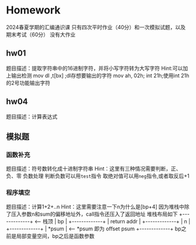 # Homework

2024春夏学期的汇编通识课
只有四次平时作业（40分）和一次模拟试题，以及期末考试（60分）
没有大作业
## hw01
题目描述：提取字符串中的16进制字符，并将小写字符转为大写字符
Hint:可以加上输出检测
mov dl ,t[bx] ;dl存想要输出的字符
mov ah, 02h;
int 21h;使用int 21h的2号功能输出字符
## hw04
题目描述：计算表达式
## 模拟题
### 函数补充
题目描述：符号数转化成十进制字符串
Hint：这里有三种情况需要判断，正、负、零
负数处理
判断负数可以用`test`指令
取绝对值可以用`neg`指令,或者取反后+1

### 程序填空

题目描述：计算1+2+..n
Hint：这里需要注意一下n为什么是[bp+4]
因为堆栈中除了压入参数n和sum的偏移地址外，call指令还压入了返回地址
堆栈布局如下
+-------------+ <-- 栈顶
|     bp      |
+-------------+
| return addr |
+-------------+
|      n      |
+-------------+
|    *psum    | <-- *psum 即为 offset psum
+-------------+
bp之前是局部变量空间，bp之后是函数参数
